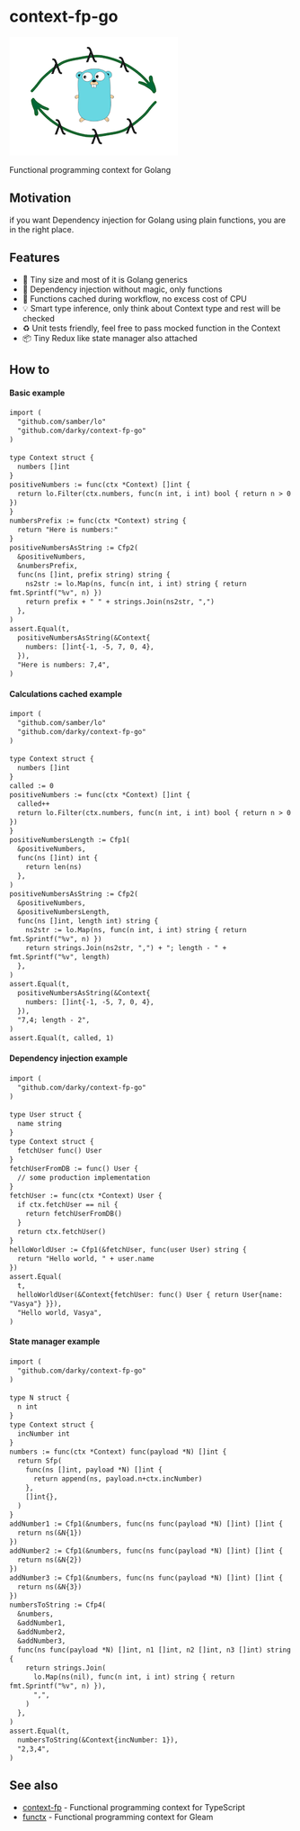 # context-fp-go

![logo](logo.png)

Functional programming context for Golang <br/>

## Motivation

if you want Dependency injection for Golang using plain functions, you are in the right place.

## Features

- 🤏 Tiny size and most of it is Golang generics
- 💉 Dependency injection without magic, only functions
- 🤌 Functions cached during workflow, no excess cost of CPU
- 💡 Smart type inference, only think about Context type and rest will be checked
- ♻️ Unit tests friendly, feel free to pass mocked function in the Context
- 📦 Tiny Redux like state manager also attached

## How to

#### Basic example

```golang
import (
  "github.com/samber/lo"
  "github.com/darky/context-fp-go"
)

type Context struct {
  numbers []int
}
positiveNumbers := func(ctx *Context) []int {
  return lo.Filter(ctx.numbers, func(n int, i int) bool { return n > 0 })
}
numbersPrefix := func(ctx *Context) string {
  return "Here is numbers:"
}
positiveNumbersAsString := Cfp2(
  &positiveNumbers,
  &numbersPrefix,
  func(ns []int, prefix string) string {
    ns2str := lo.Map(ns, func(n int, i int) string { return fmt.Sprintf("%v", n) })
    return prefix + " " + strings.Join(ns2str, ",")
  },
)
assert.Equal(t,
  positiveNumbersAsString(&Context{
    numbers: []int{-1, -5, 7, 0, 4},
  }),
  "Here is numbers: 7,4",
)
```

#### Calculations cached example

```golang
import (
  "github.com/samber/lo"
  "github.com/darky/context-fp-go"
)

type Context struct {
  numbers []int
}
called := 0
positiveNumbers := func(ctx *Context) []int {
  called++
  return lo.Filter(ctx.numbers, func(n int, i int) bool { return n > 0 })
}
positiveNumbersLength := Cfp1(
  &positiveNumbers,
  func(ns []int) int {
    return len(ns)
  },
)
positiveNumbersAsString := Cfp2(
  &positiveNumbers,
  &positiveNumbersLength,
  func(ns []int, length int) string {
    ns2str := lo.Map(ns, func(n int, i int) string { return fmt.Sprintf("%v", n) })
    return strings.Join(ns2str, ",") + "; length - " + fmt.Sprintf("%v", length)
  },
)
assert.Equal(t,
  positiveNumbersAsString(&Context{
    numbers: []int{-1, -5, 7, 0, 4},
  }),
  "7,4; length - 2",
)
assert.Equal(t, called, 1)
```

#### Dependency injection example

```golang
import (
  "github.com/darky/context-fp-go"
)

type User struct {
  name string
}
type Context struct {
  fetchUser func() User
}
fetchUserFromDB := func() User {
  // some production implementation
}
fetchUser := func(ctx *Context) User {
  if ctx.fetchUser == nil {
    return fetchUserFromDB()
  }
  return ctx.fetchUser()
}
helloWorldUser := Cfp1(&fetchUser, func(user User) string {
  return "Hello world, " + user.name
})
assert.Equal(
  t,
  helloWorldUser(&Context{fetchUser: func() User { return User{name: "Vasya"} }}),
  "Hello world, Vasya",
)
```

#### State manager example

```golang
import (
  "github.com/darky/context-fp-go"
)

type N struct {
  n int
}
type Context struct {
  incNumber int
}
numbers := func(ctx *Context) func(payload *N) []int {
  return Sfp(
    func(ns []int, payload *N) []int {
      return append(ns, payload.n+ctx.incNumber)
    },
    []int{},
  )
}
addNumber1 := Cfp1(&numbers, func(ns func(payload *N) []int) []int {
  return ns(&N{1})
})
addNumber2 := Cfp1(&numbers, func(ns func(payload *N) []int) []int {
  return ns(&N{2})
})
addNumber3 := Cfp1(&numbers, func(ns func(payload *N) []int) []int {
  return ns(&N{3})
})
numbersToString := Cfp4(
  &numbers,
  &addNumber1,
  &addNumber2,
  &addNumber3,
  func(ns func(payload *N) []int, n1 []int, n2 []int, n3 []int) string {
    return strings.Join(
      lo.Map(ns(nil), func(n int, i int) string { return fmt.Sprintf("%v", n) }),
      ",",
    )
  },
)
assert.Equal(t,
  numbersToString(&Context{incNumber: 1}),
  "2,3,4",
)
```

## See also

- [context-fp](https://github.com/darky/context-fp) - Functional programming context for TypeScript
- [functx](https://github.com/darky/functx) - Functional programming context for Gleam
